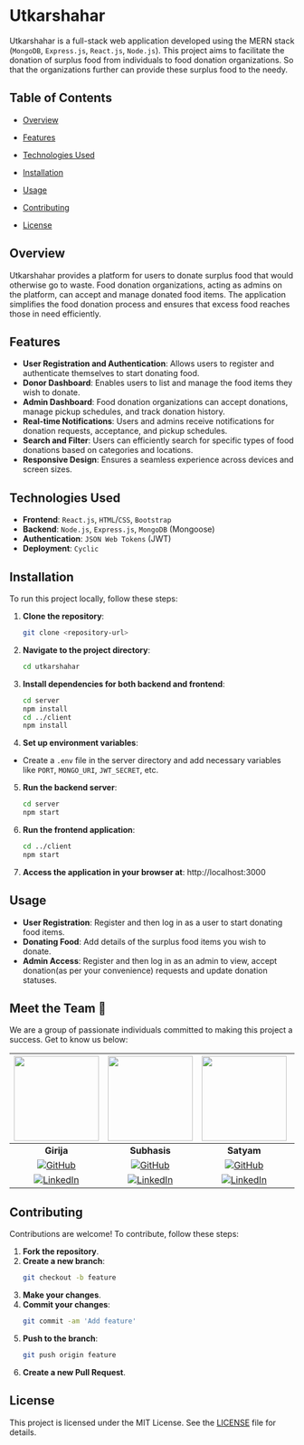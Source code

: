 # Utkarshahar

Utkarshahar is a full-stack web application developed using the MERN stack (`MongoDB`, `Express.js`, `React.js`, `Node.js`). This project aims to facilitate the donation of surplus food from individuals to food donation organizations. So that the organizations further can provide these surplus food to the needy.

## Table of Contents

- [Overview](#overview)
  
- [Features](#features)
  
- [Technologies Used](#technologies-used)
  
- [Installation](#installation)
  
- [Usage](#usage)
  
- [Contributing](#contributing)
  
- [License](#license)

## Overview

Utkarshahar provides a platform for users to donate surplus food that would otherwise go to waste. Food donation organizations, acting as admins on the platform, can accept and manage donated food items. The application simplifies the food donation process and ensures that excess food reaches those in need efficiently.

## Features

- **User Registration and Authentication**: Allows users to register and authenticate themselves to start donating food.
- **Donor Dashboard**: Enables users to list and manage the food items they wish to donate.
- **Admin Dashboard**: Food donation organizations can accept donations, manage pickup schedules, and track donation history.
- **Real-time Notifications**: Users and admins receive notifications for donation requests, acceptance, and pickup schedules.
- **Search and Filter**: Users can efficiently search for specific types of food donations based on categories and locations.
- **Responsive Design**: Ensures a seamless experience across devices and screen sizes.

## Technologies Used

- **Frontend**: `React.js`, `HTML`/`CSS`, `Bootstrap`
- **Backend**: `Node.js`, `Express.js`, `MongoDB` (Mongoose)
- **Authentication**: `JSON Web Tokens` (JWT)
- **Deployment**: `Cyclic`

## Installation

To run this project locally, follow these steps:

1. **Clone the repository**: 
   ```bash
   git clone <repository-url>
2. **Navigate to the project directory**:
   ```bash
   cd utkarshahar
3. **Install dependencies for both backend and frontend**:
   ```bash
   cd server
   npm install
   cd ../client
   npm install
4. **Set up environment variables**:
- Create a `.env` file in the server directory and add necessary variables like `PORT`, `MONGO_URI`, `JWT_SECRET`, etc.
5. **Run the backend server**:
   ```bash
   cd server
   npm start
6. **Run the frontend application**:
   ```bash
   cd ../client
   npm start
7. **Access the application in your browser at**:
   http://localhost:3000

## Usage

- **User Registration**: Register and then log in as a user to start donating food items.
- **Donating Food**: Add details of the surplus food items you wish to donate.
- **Admin Access**: Register and then log in as an admin to view, accept donation(as per your convenience) requests and update donation statuses.

## Meet the Team 👥

We are a group of passionate individuals committed to making this project a success. Get to know us below:

| <img src="https://avatars.githubusercontent.com/u/104772357?v=4" width="150" height="150"> | <img src="https://avatars.githubusercontent.com/u/109521753?v=4" width="150" height="150"> | <img src="https://avatars.githubusercontent.com/u/142430073?v=4" width="150" height="150"> | <img src="https://via.placeholder.com/100" width="150" height="150"> |
|:---:|:---:|:---:|:---:|
| **Girija** | **Subhasis** | **Satyam** | **Soumya** |
| [![GitHub](https://img.shields.io/badge/GitHub-AliceJohnson-black)](https://github.com/GirijaShankarPanda) | [![GitHub](https://img.shields.io/badge/GitHub-BobSmith-black)](https://github.com/Subhasis2610) | [![GitHub](https://img.shields.io/badge/GitHub-CharlieBrown-black)](https://github.com/codingKnight14) | [![GitHub](https://img.shields.io/badge/GitHub-DanaWhite-black)](https://github.com/soumyaprakashpatra) |
| [![LinkedIn](https://img.shields.io/badge/LinkedIn-AliceJohnson-blue)](https://www.linkedin.com/in/girija-shankar-panda-27331923b/) | [![LinkedIn](https://img.shields.io/badge/LinkedIn-BobSmith-blue)](https://www.linkedin.com/in/subhasis-patra-71b6b8243/) | [![LinkedIn](https://img.shields.io/badge/LinkedIn-CharlieBrown-blue)](https://www.linkedin.com/in/satyam-mahana-b47309268/) | [![LinkedIn](https://img.shields.io/badge/LinkedIn-DanaWhite-blue)](https://www.linkedin.com/in/soumya-prakash-patra-043502244/) |


## Contributing

Contributions are welcome! To contribute, follow these steps:

1. **Fork the repository**.
2. **Create a new branch**:
   ```bash
   git checkout -b feature
3. **Make your changes**.
4. **Commit your changes**:
   ```bash
   git commit -am 'Add feature'
5. **Push to the branch**:
   ```bash
   git push origin feature
6. **Create a new Pull Request**.

## License

This project is licensed under the MIT License. See the [LICENSE](LICENSE) file for details.



